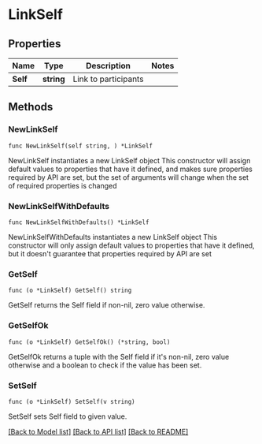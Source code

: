 # LinkSelf

## Properties

Name | Type | Description | Notes
------------ | ------------- | ------------- | -------------
**Self** | **string** | Link to participants | 

## Methods

### NewLinkSelf

`func NewLinkSelf(self string, ) *LinkSelf`

NewLinkSelf instantiates a new LinkSelf object
This constructor will assign default values to properties that have it defined,
and makes sure properties required by API are set, but the set of arguments
will change when the set of required properties is changed

### NewLinkSelfWithDefaults

`func NewLinkSelfWithDefaults() *LinkSelf`

NewLinkSelfWithDefaults instantiates a new LinkSelf object
This constructor will only assign default values to properties that have it defined,
but it doesn't guarantee that properties required by API are set

### GetSelf

`func (o *LinkSelf) GetSelf() string`

GetSelf returns the Self field if non-nil, zero value otherwise.

### GetSelfOk

`func (o *LinkSelf) GetSelfOk() (*string, bool)`

GetSelfOk returns a tuple with the Self field if it's non-nil, zero value otherwise
and a boolean to check if the value has been set.

### SetSelf

`func (o *LinkSelf) SetSelf(v string)`

SetSelf sets Self field to given value.



[[Back to Model list]](../README.md#documentation-for-models) [[Back to API list]](../README.md#documentation-for-api-endpoints) [[Back to README]](../README.md)


